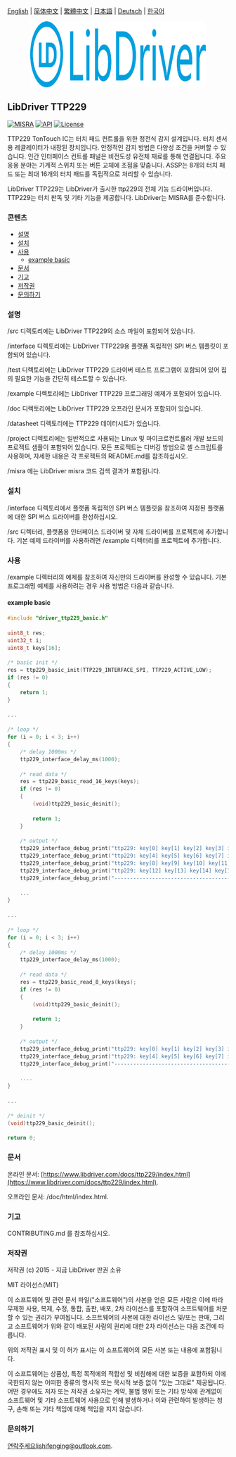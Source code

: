 [English](/README.md) | [ 简体中文](/README_zh-Hans.md) | [繁體中文](/README_zh-Hant.md) | [日本語](/README_ja.md) | [Deutsch](/README_de.md) | [한국어](/README_ko.md)

<div align=center>
<img src="/doc/image/logo.svg" width="400" height="150"/>
</div>

## LibDriver TTP229

[![MISRA](https://img.shields.io/badge/misra-compliant-brightgreen.svg)](/misra/README.md) [![API](https://img.shields.io/badge/api-reference-blue.svg)](https://www.libdriver.com/docs/ttp229/index.html) [![License](https://img.shields.io/badge/license-MIT-brightgreen.svg)](/LICENSE)

TTP229 TonTouch IC는 터치 패드 컨트롤을 위한 정전식 감지 설계입니다. 터치 센서용 레귤레이터가 내장된 장치입니다. 안정적인 감지 방법은 다양성 조건을 커버할 수 있습니다. 인간 인터페이스 컨트롤 패널은 비전도성 유전체 재료를 통해 연결됩니다. 주요 응용 분야는 기계적 스위치 또는 버튼 교체에 초점을 맞춥니다. ASSP는 8개의 터치 패드 또는 최대 16개의 터치 패드를 독립적으로 처리할 수 있습니다.

LibDriver TTP229는 LibDriver가 출시한 ttp229의 전체 기능 드라이버입니다. TTP229는 터치 판독 및 기타 기능을 제공합니다. LibDriver는 MISRA를 준수합니다.

### 콘텐츠

  - [설명](#설명)
  - [설치](#설치)
  - [사용](#사용)
    - [example basic](#example-basic)
  - [문서](#문서)
  - [기고](#기고)
  - [저작권](#저작권)
  - [문의하기](#문의하기)

### 설명

/src 디렉토리에는 LibDriver TTP229의 소스 파일이 포함되어 있습니다.

/interface 디렉토리에는 LibDriver TTP229용 플랫폼 독립적인 SPI 버스 템플릿이 포함되어 있습니다.

/test 디렉토리에는 LibDriver TTP229 드라이버 테스트 프로그램이 포함되어 있어 칩의 필요한 기능을 간단히 테스트할 수 있습니다.

/example 디렉토리에는 LibDriver TTP229 프로그래밍 예제가 포함되어 있습니다.

/doc 디렉토리에는 LibDriver TTP229 오프라인 문서가 포함되어 있습니다.

/datasheet 디렉토리에는 TTP229 데이터시트가 있습니다.

/project 디렉토리에는 일반적으로 사용되는 Linux 및 마이크로컨트롤러 개발 보드의 프로젝트 샘플이 포함되어 있습니다. 모든 프로젝트는 디버깅 방법으로 셸 스크립트를 사용하며, 자세한 내용은 각 프로젝트의 README.md를 참조하십시오.

/misra 에는 LibDriver misra 코드 검색 결과가 포함됩니다.

### 설치

/interface 디렉토리에서 플랫폼 독립적인 SPI 버스 템플릿을 참조하여 지정된 플랫폼에 대한 SPI 버스 드라이버를 완성하십시오.

/src 디렉터리, 플랫폼용 인터페이스 드라이버 및 자체 드라이버를 프로젝트에 추가합니다. 기본 예제 드라이버를 사용하려면 /example 디렉터리를 프로젝트에 추가합니다.

### 사용

/example 디렉터리의 예제를 참조하여 자신만의 드라이버를 완성할 수 있습니다. 기본 프로그래밍 예제를 사용하려는 경우 사용 방법은 다음과 같습니다.

#### example basic

```C
#include "driver_ttp229_basic.h"

uint8_t res;
uint32_t i;
uint8_t keys[16];

/* basic init */
res = ttp229_basic_init(TTP229_INTERFACE_SPI, TTP229_ACTIVE_LOW);
if (res != 0)
{
    return 1;
}

...
    
/* loop */
for (i = 0; i < 3; i++)
{
    /* delay 1000ms */
    ttp229_interface_delay_ms(1000);

    /* read data */
    res = ttp229_basic_read_16_keys(keys);
    if (res != 0)
    {
        (void)ttp229_basic_deinit();

        return 1;
    }

    /* output */
    ttp229_interface_debug_print("ttp229: key[0] key[1] key[2] key[3] is %d %d %d %d.\n", keys[0], keys[1], keys[2], keys[3]);
    ttp229_interface_debug_print("ttp229: key[4] key[5] key[6] key[7] is %d %d %d %d.\n", keys[4], keys[5], keys[6], keys[7]);
    ttp229_interface_debug_print("ttp229: key[8] key[9] key[10] key[11] is %d %d %d %d.\n", keys[8], keys[9], keys[10], keys[11]);
    ttp229_interface_debug_print("ttp229: key[12] key[13] key[14] key[15] is %d %d %d %d.\n", keys[12], keys[13], keys[14], keys[15]);
    ttp229_interface_debug_print("----------------------------------------------------\n");
    
    ...
}

...
    
/* loop */
for (i = 0; i < 3; i++)
{
    /* delay 1000ms */
    ttp229_interface_delay_ms(1000);

    /* read data */
    res = ttp229_basic_read_8_keys(keys);
    if (res != 0)
    {
        (void)ttp229_basic_deinit();

        return 1;
    }

    /* output */
    ttp229_interface_debug_print("ttp229: key[0] key[1] key[2] key[3] is %d %d %d %d.\n", keys[0], keys[1], keys[2], keys[3]);
    ttp229_interface_debug_print("ttp229: key[4] key[5] key[6] key[7] is %d %d %d %d.\n", keys[4], keys[5], keys[6], keys[7]);
    ttp229_interface_debug_print("----------------------------------------------------\n");
    
    ....
}

...
    
/* deinit */
(void)ttp229_basic_deinit();

return 0;
```

### 문서

온라인 문서: [https://www.libdriver.com/docs/ttp229/index.html](https://www.libdriver.com/docs/ttp229/index.html).

오프라인 문서: /doc/html/index.html.

### 기고

CONTRIBUTING.md 를 참조하십시오.

### 저작권

저작권 (c) 2015 - 지금 LibDriver 판권 소유

MIT 라이선스(MIT)

이 소프트웨어 및 관련 문서 파일("소프트웨어")의 사본을 얻은 모든 사람은 이에 따라 무제한 사용, 복제, 수정, 통합, 출판, 배포, 2차 라이선스를 포함하여 소프트웨어를 처분할 수 있는 권리가 부여됩니다. 소프트웨어의 사본에 대한 라이선스 및/또는 판매, 그리고 소프트웨어가 위와 같이 배포된 사람의 권리에 대한 2차 라이선스는 다음 조건에 따릅니다.

위의 저작권 표시 및 이 허가 표시는 이 소프트웨어의 모든 사본 또는 내용에 포함됩니다.

이 소프트웨어는 상품성, 특정 목적에의 적합성 및 비침해에 대한 보증을 포함하되 이에 국한되지 않는 어떠한 종류의 명시적 또는 묵시적 보증 없이 "있는 그대로" 제공됩니다. 어떤 경우에도 저자 또는 저작권 소유자는 계약, 불법 행위 또는 기타 방식에 관계없이 소프트웨어 및 기타 소프트웨어 사용으로 인해 발생하거나 이와 관련하여 발생하는 청구, 손해 또는 기타 책임에 대해 책임을 지지 않습니다.

### 문의하기

연락주세요lishifenging@outlook.com.